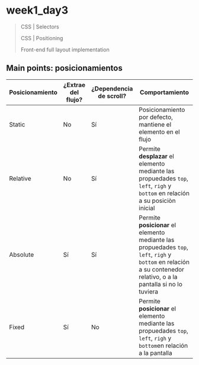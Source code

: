 # week1_day3

> CSS | Selectors
>
> CSS | Positioning
>
> Front-end full layout implementation


## Main points: posicionamientos

| Posicionamiento | ¿Extrae del flujo? | ¿Dependencia de scroll? | Comportamiento |
| ------------- | ------------- | ------------- | ------------- |
| Static | No | Sí | Posicionamiento por defecto, mantiene el elemento en el flujo |
| Relative | No | Sí | Permite **desplazar** el elemento mediante las propuedades `top`, `left`, `righ` y `bottom` en relación a su posiciòn inicial|
| Absolute | Sí | Sí | Permite **posicionar** el elemento mediante las propuedades `top`, `left`, `righ` y `bottom` en relación a su contenedor relativo, o a la pantalla si no lo tuviera|
| Fixed | Sí | No | Permite **posicionar** el elemento mediante las propuedades `top`, `left`, `righ` y `bottom`en relación a la pantalla |
